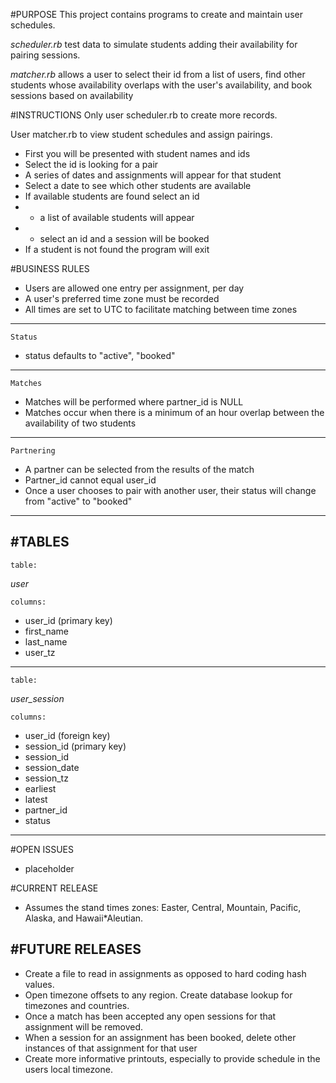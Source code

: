 #PURPOSE
This project contains programs to create and maintain user schedules.

*scheduler.rb* test data to simulate students adding their availability for 
pairing sessions.

*matcher.rb* allows a user to select their id from a list of users,
find other students whose availability overlaps with the user's availability,
and book sessions based on availability


#INSTRUCTIONS
Only user scheduler.rb to create more records. 

User matcher.rb to view student schedules and assign pairings.
  * First you will be presented with student names and ids
  * Select the id is looking for a pair
  * A series of dates and assignments will appear for that student
  * Select a date to see which other students are available
  * If available students are found select an id
  * - a list of available students will appear
  * - select an id and a session will be booked
  * If a student is not found the program will exit

 
#BUSINESS RULES
  
  * Users are allowed one entry per assignment, per day
  * A user's preferred time zone must be recorded
  * All times are set to UTC to facilitate matching between time zones

----

    Status

  * status defaults to "active", "booked"

----

    Matches

  * Matches will be performed where partner\_id is NULL
  * Matches occur when there is a minimum of an hour overlap between the
    availability of two students

----
    Partnering
  * A partner can be selected from the results of the match
  * Partner\_id cannot equal user\_id
  * Once a user chooses to pair with another user, their status will change
    from "active" to "booked"
----
#TABLES
----

    table:
 
  *user* 

    columns:
* user\_id (primary key) 
* first\_name
* last\_name 
* user\_tz

---
    table:

  *user\_session*

    columns:

* user\_id (foreign key)
* session\_id (primary key)
* session_id
* session_date
* session_tz
* earliest
* latest
* partner\_id
* status
----

#OPEN ISSUES

  * placeholder


#CURRENT RELEASE

* Assumes the stand times zones: Easter, Central, Mountain, Pacific, Alaska, and Hawaii*Aleutian.



#FUTURE RELEASES
----
* Create a file to read in assignments as opposed to hard coding hash values.
* Open timezone offsets to any region. Create database lookup for timezones and countries.
* Once a match has been accepted any open sessions for that assignment will
  be removed.
* When a session for an assignment has been booked, delete other instances of that assignment for that user
* Create more informative printouts, especially to provide schedule in the users local timezone.